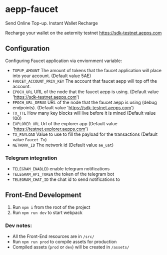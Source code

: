 # aepp-faucet

Send Online Top-up. Instant Wallet Recharge

Recharge your wallet on the aeternity testnet https://sdk-testnet.aepps.com

## Configuration

Configuring Faucet application via enviornment variable:

- `TOPUP_AMOUNT` The amount of tokens that the faucet application will place into your account. (Default value 5AE)
- `FAUCET_ACCOUNT_PRIV_KEY` The account that faucet aepp will top off the account.
- `EPOCH_URL` URL of the node that the faucet aepp is using. (Default value 'https://sdk-testnet.aepps.com')
- `EPOCH_URL_DEBUG` URL of the node that the faucet aepp is using (debug endpoints). (Default value 'https://sdk-testnet.aepps.com')
- `TX_TTL` How many key blocks will live before it is mined (Default value 100)
- `EXPLORER_URL` Url of the explorer app (Default value 'https://testnet.explorer.aepps.com')
- `TX_PAYLOAD` Value to use to fill the payload for the transactions (Default value `Faucet Tx`)
- `NETWORK_ID` The network id (Default value `ae_uat`)

### Telegram integration

- `TELEGRAM_ENABLED` enable telegram notifications
- `TELEGRAM_API_TOKEN` the token of the telegram bot
- `TELEGRAM_CHAT_ID` the chat id to send notifications to

## Front-End Development

1. Run `npm i` from the root of the project
2. Run `npm run dev` to start webpack


### Dev notes:
- All the Front-End resources are in `/src/`
- Run `npm run prod` to compile assets for production
- Compiled assets (`prod` or `dev`) will be created in `/assets/`
